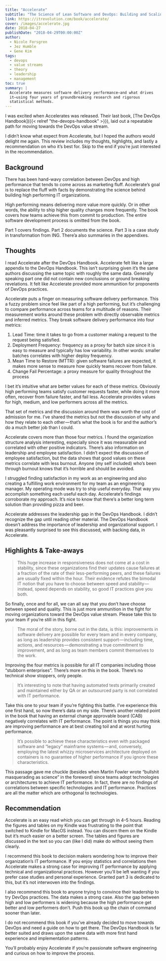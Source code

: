 ```yaml
---
title: "Accelerate"
subtitle: "The Science of Lean Software and DevOps: Building and Scaling High Performing Technology Organizations"
link: https://itrevolution.com/book/accelerate/
cover: /images/accelerate.jpg
date: 2018-04-27
publishDate: "2018-04-29T00:00:00Z"
author:
  - Nicole Forsgren
  - Jez Humble
  - Gene Kim
tags:
  - devops
  - value streams
  - theory
  - leadership
  - management
toc: true
summary: |
  Accelerate measures software delivery performance—and what drives
  it—using four years of groundbreaking research and rigorous
  statistical methods.
---
```


I was excited when Accelerates was released. Their last book, [The
DevOps Handbook]({{< relref "the-devops-handbook" >}}), laid out a
repeatable path for moving towards the DevOps value stream.

I didn’t know what expect from Accelerate, but I hoped the authors
would delight me again. This review includes my thoughts, highlights,
and lastly a recommendation on who it’s best for. Skip to the end if
you’re just interested in the recommendation.

## Background

There has been hand-wavy correlation between DevOps and high
performance that tends to come across as marketing fluff. Accelerate’s
goal is to replace the fluff with facts by demonstrating the science
behind building high performing IT organizations.

High performing means delivering more value more quickly. Or in other
words, the ability to ship higher quality changes more frequently. The
book covers how teams achieve this from commit to production. The
entire software development process is omitted from the book.

Part 1 covers findings. Part 2 documents the science. Part 3 is a case
study in transformation from ING. There’a also summaries in the
appendixes.

## Thoughts

I read Accelerate after the DevOps Handbook. Accelerate felt like a
large appendix to the DevOps Handbook. This isn’t surprising given
it’s the same authors discussing the same topic with roughly the same
data. Generally speaking part one did not contain new conclusions or
ground breaking revelations. It felt like Accelerate provided more
ammunition for proponents of DevOps practices.

Accelerate puts a finger on measuring software delivery performance.
This a fuzzy problem since feel like part of a high performing, but
it’s challenging to compare performance across teams for a multitude
of reasons. Their measurement works around these problem with directly
observable metrics and inferred metrics. They break software delivery
performance into four metrics:

1. Lead Time: time it takes to go from a customer making a request to
   the request being satisfied.
2. Deployment Frequency: frequency as a proxy for batch size since it
   is easy to measure and typically has low variability. In other
   words: smaller batches correlates with higher deploy frequency.
3. Mean Time to Restore (MTTR): given software failures are expected,
   it makes more sense to measure how quickly teams recover from
   failure.
4. Change Fail Percentage: a proxy measure for quality throughout the
   process

I bet it’s intuitive what are better values for each of these metrics.
Obviously high performing teams satisfy customer requests faster,
while doing it more often, recover from failure faster, and fail less.
Accelerate provides values for high, medium, and low performers across
all the metrics.

That set of metrics and the discussion around them was worth the cost
of admission for me. I’ve shared the metrics but not the discussion of
why and how they relate to each other — that’s what the book is for
and the author’s do a much better job than I could.

Accelerate covers more than those four metrics. I found the
organization structure analysis interesting, especially since it was
measurable and correlated with other positive indicators. There’s also
information on leadership and employee satisfaction. I didn’t expect
the discussion of employee satisfaction, but the data shows that good
values on these metrics correlate with less burnout. Anyone (my self
included) who’s been through burnout knows that it’s horrible and
should be avoided.

I struggled finding satisfaction in my work as an engineering and also
creating a fulfilling work environment for my team as an engineering
manager. My operating mode was try to ship useful everyday. That way
you accomplish something each useful each day. Accelerate’s findings
corroborate my approach. It’s nice to know that there’s a better long
term solution than providing pizza and beer.

Accelerate addresses the leadership gap in the DevOps Handbook. I
didn’t recognize the gap until reading other material. The DevOps
Handbook doesn’t address the importance of leadership and
organizational support. I was pleasantly surprised to see this
discussed, with backing data, in Accelerate.

## Highlights & Take-aways

> This huge increase in responsiveness does not come at a cost in
> stability, since these organizations find their updates cause
> failures at a fraction of the rate of their less-performing peers,
> and these failures are usually fixed within the hour. Their evidence
> refutes the bimodal IT notion that you have to choose between speed
> and stability — instead, speed depends on stability, so good IT
> practices give you both.

So finally, once and for all, we can all say that you don’t have
choose between speed and quality. This is just more ammunition in the
fight for moving organizations toward the DevOps value stream. Please
take this to your team if you’re still in this fight.

> The moral of the story, borne out in the data, is this: improvements
> in software delivery are possible for every team and in every
> company, as long as leadership provides consistent
> support — including time, actions, and resources — demonstrating a
> true commitment to improvement, and as long as team members commit
> themselves to the work.

Improving the four metrics is possible for all IT companies including
those “stubborn enterprises”. There’s more on this in the book.
There’s no technical show stoppers, only people.

> It’s interesting to note that having automated tests primarily
> created and maintained either by QA or an outsourced party is not
> correlated with IT performance.

Take this one to your team if you’re fighting this battle. I’ve
experience this one first hand, so now there’s data on my side.
There’s another related point in the book that having an external
change approvable board (CAB) negatively correlates with IT
performance. The point is things you may think are improving
performance are at best creating toil and at worst hurting
performance.

> It’s possible to achieve these characteristics even with packaged
> software and “legacy” mainframe systems — and, conversely, employing
> the latest whizzy microservices architecture deployed on containers
> is no guarantee of higher performance if you ignore these
> characteristics.

This passage gave me chuckle (besides when Martin Fowler wrote
“bullshit masquerading as science” in the foreword) since teams adopt
technologies or architectures to achieve IT performance. In fact,
there are no findings of correlations between specific technologies
and IT performance. Practices are all the matter which are orthogonal
to technologies.

## Recommendation

Accelerate is an easy read which you can get through in 4–5 hours.
Reading the figures and tables on my Kindle was frustrating to the
point that switched to Kindle for MacOS instead. You can discern them
on the Kindle but it’s much easier on a better screen. The tables and
figures are discussed in the text so you can (like I did) make do
without seeing them clearly.

I recommend this book to decision makers wondering how to improve
their organization’s IT performance. If you enjoy statistics and
correlations then Accelerate makes a strong case for improving IT
performance by applying technical and organizational practices.
However you’ll be left wanting if you prefer case studies and personal
experience. Granted part 3 is dedicated to this, but it’s not
interwoven into the findings.

I also recommend this book to anyone trying to convince their
leadership to try DevOps practices. The data makes a strong case. Also
the gap between high and low performers is widening because the high
performance get better and low performers don’t. Push this book up the
chain of command sooner than later.

I do not recommend this book if you’ve already decided to move towards
DevOps and need a guide on how to get there. The DevOps Handbook is
far better suited and draws upon the same data with more first hand
experience and implementation patterns.

You’ll probably enjoy Accelerate if you’re passionate software
engineering and curious on how to improve the process.
